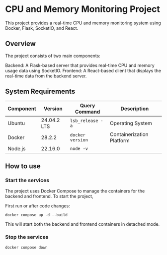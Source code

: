 # CPU and Memory Monitoring Project
This project provides a real-time CPU and memory monitoring system using Docker, Flask, SocketIO, and React.

## Overview
The project consists of two main components:

Backend: A Flask-based server that provides real-time CPU and memory usage data using SocketIO.
Frontend: A React-based client that displays the real-time data from the backend server.


## System Requirements

| Component | Version | Query Command | Description |
|-----------|---------|-------------|-------------
| Ubuntu | 24.04.2 LTS | `lsb_release -a` | Operating System |
| Docker | 28.2.2 | `docker version` | Containerization Platform |
| Node.js | 22.16.0 | `node -v` | |

## How to use

### Start the services
The project uses Docker Compose to manage the containers for the backend and frontend. To start the project, 

First run or after code changes:
```
docker compose up -d --build
```
This will start both the backend and frontend containers in detached mode.

### Stop the services

```
docker compose down
```